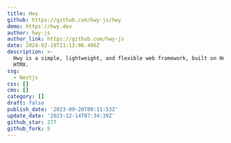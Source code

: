 ```yaml
---
title: Hwy
github: https://github.com/hwy-js/hwy
demo: https://hwy.dev
author: hwy-js
author_link: https://github.com/hwy-js
date: 2024-02-18T11:13:06.406Z
description: >-
  Hwy is a simple, lightweight, and flexible web framework, built on Hono and
  HTMX.
ssg:
  - Nextjs
css: []
cms: []
category: []
draft: false
publish_date: '2023-09-20T00:11:53Z'
update_date: '2023-12-14T07:34:39Z'
github_star: 277
github_fork: 5
---
```


